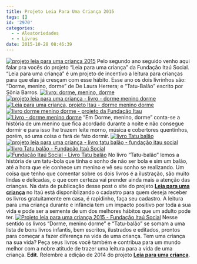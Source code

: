 ```yaml
---
title: Projeto Leia Para Uma Criança 2015
tags: []
id: '2970'
categories:
  - - Aleatoriedades
  - - Livros
date: 2015-10-28 08:46:39
---
```


[![projeto leia para uma criança 2015](/images/2015/10/projeto-leia-para-uma-criança-2015-1024x768.jpg)](/images/2015/10/projeto-leia-para-uma-criança-2015.jpg) Pelo segundo ano seguido venho aqui falar pra vocês do projeto “Leia para uma criança” da Fundação Itaú Social. “Leia para uma criança” é um projeto de incentivo a leitura para crianças para que elas já cresçam com esse hábito. Esse ano os dois livrinhos são: “Dorme, menino, dorme” de De Laura Herrera; e “Tatu-Balão” escrito por Sônia Barros. [![livro: dorme, menino, dorme](/images/2015/10/dorme-menino-dorme-livro-1024x768.jpg)](/images/2015/10/dorme-menino-dorme-livro.jpg) [![projeto leia para uma criança - livro - dorme menino dorme](/images/2015/10/projeto-leia-para-uma-criança-livro-dorme-menino-dorme-1024x768.jpg)](/images/2015/10/projeto-leia-para-uma-criança-livro-dorme-menino-dorme.jpg) [![Leia para uma criança, projeto Itaú - dorme menino dorme](/images/2015/10/Leia-para-uma-criança-projeto-Itaú-dorme-menino-dorme-1024x768.jpg)](/images/2015/10/Leia-para-uma-criança-projeto-Itaú-dorme-menino-dorme.jpg) [![livro dorme menino dorme - projeto da Fundação Itau](/images/2015/10/livro-dorme-menino-dorme-projeto-da-Fundação-Itau-1024x768.jpg)](/images/2015/10/livro-dorme-menino-dorme-projeto-da-Fundação-Itau.jpg) [![Livro - dorme menino dorme](/images/2015/10/Livro-dorme-menino-dorme-1024x768.jpg)](/images/2015/10/Livro-dorme-menino-dorme.jpg) “Em Dorme, menino, dorme” conta-se a história de um menino que fica acordado durante a noite e não consegue dormir e para isso lhe trazem leite morno, música e cobertores quentinhos, porém, só uma coisa o fará de fato dormir. [![livro Tatu balão](/images/2015/10/livro-Tatu-balão-1024x768.jpg)](/images/2015/10/livro-Tatu-balão.jpg) [![projeto leia para uma criança - livro tatu balão - fundação itau social](/images/2015/10/projeto-leia-para-uma-criança-livro-tatu-balão-fundação-itau-social-1024x768.jpg)](/images/2015/10/projeto-leia-para-uma-criança-livro-tatu-balão-fundação-itau-social.jpg) [![livro Tatu balão - Fundação Itaú Social](/images/2015/10/livro-Tatu-balão-Fundação-Itaú-Social-1024x768.jpg)](/images/2015/10/livro-Tatu-balão-Fundação-Itaú-Social.jpg) [![Fundação Itaú Social -  Livro Tatu balão](/images/2015/10/Fundação-Itaú-Social-Livro-Tatu-balão-1024x768.jpg)](/images/2015/10/Fundação-Itaú-Social-Livro-Tatu-balão.jpg) No livro “Tatu-balão” lemos a história de um tatu-bola que tinha o sonho de não ser bola e sim um balão, até a hora que ele conhece um menino e vê seu sonho se realizando. Um coisa que tenho que comentar sobre os dois livros é a ilustração, são muito lindas e delicadas, o que com certeza vai prender ainda mais a atenção das crianças. Na data de publicação desse post o site do projeto **[Leia para uma criança](https://www.itau.com.br/crianca/pratique/)** no Itaú está disponiblizando o cadastro para quem deseja receber os livros gratuitamente em casa, é rapidinho, faça seu cadastro. A leitura para uma criança durante e infância tem um impacto positivo por toda a sua vida e pode ser a semente de um dos melhores hábitos que um adulto pode ter. [![Projeto leia para uma criança 2015 - Fundação Itaú Social](/images/2015/10/Projeto-leia-para-uma-criança-2015-Fundação-Itaú-Social-1024x768.jpg)](/images/2015/10/Projeto-leia-para-uma-criança-2015-Fundação-Itaú-Social.jpg) Nesse sentido os livros “Dorme, menino dorme” e “Tatu-balão” se somam a uma lista de bons livros infantis, bem escritos, ilustrados e editados, prontos para começar a fazer diferença na vida de uma criança. Tem uma criança na sua vida? Peça seus livros você também e contribua para um mundo melhor com a nobre atitude de trazer uma leitura para a vida de uma criança. **Edit.** Relembre a edição de 2014 do projeto **[Leia para uma criança](http://natalia.blog.br/2014/12/01/projeto-leia-para-uma-crianca/)**.
